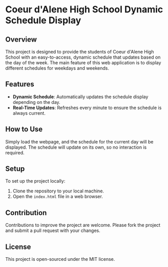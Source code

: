 # Coeur d'Alene High School Dynamic Schedule Display

## Overview
This project is designed to provide the students of Coeur d'Alene High School with an easy-to-access, dynamic schedule that updates based on the day of the week. The main feature of this web application is to display different schedules for weekdays and weekends.

## Features
- **Dynamic Schedule**: Automatically updates the schedule display depending on the day.
- **Real-Time Updates**: Refreshes every minute to ensure the schedule is always current.

## How to Use
Simply load the webpage, and the schedule for the current day will be displayed. The schedule will update on its own, so no interaction is required.

## Setup
To set up the project locally:
1. Clone the repository to your local machine.
2. Open the `index.html` file in a web browser.

## Contribution
Contributions to improve the project are welcome. Please fork the project and submit a pull request with your changes.

## License
This project is open-sourced under the MIT license.